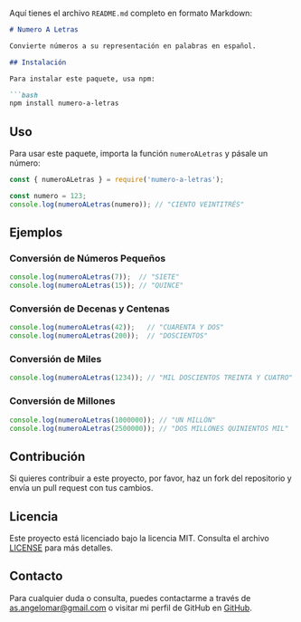 Aquí tienes el archivo `README.md` completo en formato Markdown:

```markdown
# Numero A Letras

Convierte números a su representación en palabras en español.

## Instalación

Para instalar este paquete, usa npm:

```bash
npm install numero-a-letras
```

## Uso

Para usar este paquete, importa la función `numeroALetras` y pásale un número:

```javascript
const { numeroALetras } = require('numero-a-letras');

const numero = 123;
console.log(numeroALetras(numero)); // "CIENTO VEINTITRÉS"
```

## Ejemplos

### Conversión de Números Pequeños

```javascript
console.log(numeroALetras(7));  // "SIETE"
console.log(numeroALetras(15)); // "QUINCE"
```

### Conversión de Decenas y Centenas

```javascript
console.log(numeroALetras(42));   // "CUARENTA Y DOS"
console.log(numeroALetras(200));  // "DOSCIENTOS"
```

### Conversión de Miles

```javascript
console.log(numeroALetras(1234)); // "MIL DOSCIENTOS TREINTA Y CUATRO"
```

### Conversión de Millones

```javascript
console.log(numeroALetras(1000000)); // "UN MILLÓN"
console.log(numeroALetras(2500000)); // "DOS MILLONES QUINIENTOS MIL"
```

## Contribución

Si quieres contribuir a este proyecto, por favor, haz un fork del repositorio y envía un pull request con tus cambios.

## Licencia

Este proyecto está licenciado bajo la licencia MIT. Consulta el archivo [LICENSE](LICENSE) para más detalles.

## Contacto

Para cualquier duda o consulta, puedes contactarme a través de as.angelomar@gmail.com o visitar mi perfil de GitHub en [GitHub](https://github.com/angel-ayaya).
